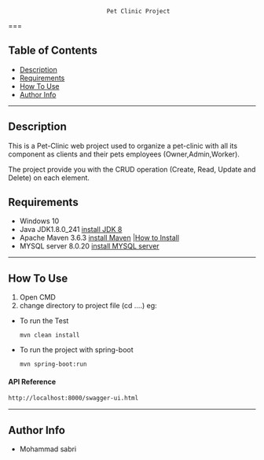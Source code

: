 								Pet Clinic Project
===

## Table of Contents

- [Description](#description)
- [Requirements](#requirements)
- [How To Use](#how-to-use)
- [Author Info](#author-info)

---

## Description

This is a Pet-Clinic web project used to organize a pet-clinic with all its component as clients and their pets
employees (Owner,Admin,Worker).

The project provide you with the CRUD operation (Create, Read, Update and Delete) on each element.
## Requirements

- Windows 10
- Java JDK1.8.0_241 [install JDK 8](https://www.oracle.com/java/technologies/javase/javase-jdk8-downloads.html)
- Apache Maven 3.6.3 [install Maven](https://maven.apache.org/download.cgi) |[How to Install](https://howtodoinjava.com/maven/how-to-install-maven-on-windows/)
- MYSQL server 8.0.20 [install MYSQL server](https://dev.mysql.com/downloads/windows/installer/8.0.html)



---

## How To Use
1. Open CMD  
2. change directory to project file (cd ....)  eg: 
 * To run the Test
    ```DOS batch
	mvn clean install
	```
* To run the project with spring-boot 
	```DOS batch
   mvn spring-boot:run
  ```


#### API Reference

```html
http://localhost:8000/swagger-ui.html
```
---

## Author Info

- Mohammad sabri

